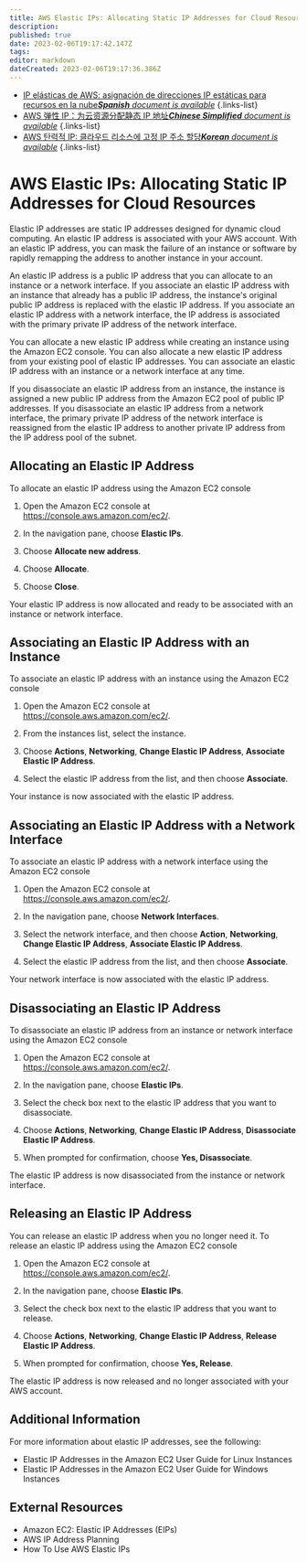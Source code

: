 ```yaml
---
title: AWS Elastic IPs: Allocating Static IP Addresses for Cloud Resources
description: 
published: true
date: 2023-02-06T19:17:42.147Z
tags: 
editor: markdown
dateCreated: 2023-02-06T19:17:36.386Z
---
```


- [IP elásticas de AWS: asignación de direcciones IP estáticas para recursos en la nube***Spanish** document is available*](/es/Knowledge-base/Cloud/aws-elastic-ips-allocating-static-ip-addresses-for-cloud-resources)
{.links-list}
- [AWS 弹性 IP：为云资源分配静态 IP 地址***Chinese Simplified** document is available*](/zh/Knowledge-base/Cloud/aws-elastic-ips-allocating-static-ip-addresses-for-cloud-resources)
{.links-list}
- [AWS 탄력적 IP: 클라우드 리소스에 고정 IP 주소 할당***Korean** document is available*](/ko/Knowledge-base/Cloud/aws-elastic-ips-allocating-static-ip-addresses-for-cloud-resources)
{.links-list}


# AWS Elastic IPs: Allocating Static IP Addresses for Cloud Resources

Elastic IP addresses are static IP addresses designed for dynamic cloud computing. An elastic IP address is associated with your AWS account. With an elastic IP address, you can mask the failure of an instance or software by rapidly remapping the address to another instance in your account.

An elastic IP address is a public IP address that you can allocate to an instance or a network interface. If you associate an elastic IP address with an instance that already has a public IP address, the instance's original public IP address is replaced with the elastic IP address. If you associate an elastic IP address with a network interface, the IP address is associated with the primary private IP address of the network interface.

You can allocate a new elastic IP address while creating an instance using the Amazon EC2 console. You can also allocate a new elastic IP address from your existing pool of elastic IP addresses. You can associate an elastic IP address with an instance or a network interface at any time.

If you disassociate an elastic IP address from an instance, the instance is assigned a new public IP address from the Amazon EC2 pool of public IP addresses. If you disassociate an elastic IP address from a network interface, the primary private IP address of the network interface is reassigned from the elastic IP address to another private IP address from the IP address pool of the subnet.

## Allocating an Elastic IP Address

To allocate an elastic IP address using the Amazon EC2 console

1. Open the Amazon EC2 console at https://console.aws.amazon.com/ec2/.

2. In the navigation pane, choose **Elastic IPs**.

3. Choose **Allocate new address**.

4. Choose **Allocate**.

5. Choose **Close**.

Your elastic IP address is now allocated and ready to be associated with an instance or network interface.

## Associating an Elastic IP Address with an Instance

To associate an elastic IP address with an instance using the Amazon EC2 console

1. Open the Amazon EC2 console at https://console.aws.amazon.com/ec2/.

2. From the instances list, select the instance.

3. Choose **Actions**, **Networking**, **Change Elastic IP Address**, **Associate Elastic IP Address**.

4. Select the elastic IP address from the list, and then choose **Associate**.

Your instance is now associated with the elastic IP address.

## Associating an Elastic IP Address with a Network Interface

To associate an elastic IP address with a network interface using the Amazon EC2 console

1. Open the Amazon EC2 console at https://console.aws.amazon.com/ec2/.

2. In the navigation pane, choose **Network Interfaces**.

3. Select the network interface, and then choose **Action**, **Networking**, **Change Elastic IP Address**, **Associate Elastic IP Address**.

4. Select the elastic IP address from the list, and then choose **Associate**.

Your network interface is now associated with the elastic IP address.

## Disassociating an Elastic IP Address

To disassociate an elastic IP address from an instance or network interface using the Amazon EC2 console

1. Open the Amazon EC2 console at https://console.aws.amazon.com/ec2/.

2. In the navigation pane, choose **Elastic IPs**.

3. Select the check box next to the elastic IP address that you want to disassociate.

4. Choose **Actions**, **Networking**, **Change Elastic IP Address**, **Disassociate Elastic IP Address**.

5. When prompted for confirmation, choose **Yes, Disassociate**.

The elastic IP address is now disassociated from the instance or network interface.

## Releasing an Elastic IP Address

You can release an elastic IP address when you no longer need it. To release an elastic IP address using the Amazon EC2 console

1. Open the Amazon EC2 console at https://console.aws.amazon.com/ec2/.

2. In the navigation pane, choose **Elastic IPs**.

3. Select the check box next to the elastic IP address that you want to release.

4. Choose **Actions**, **Networking**, **Change Elastic IP Address**, **Release Elastic IP Address**.

5. When prompted for confirmation, choose **Yes, Release**.

The elastic IP address is now released and no longer associated with your AWS account.

## Additional Information

For more information about elastic IP addresses, see the following:

- Elastic IP Addresses in the Amazon EC2 User Guide for Linux Instances
- Elastic IP Addresses in the Amazon EC2 User Guide for Windows Instances

## External Resources

- Amazon EC2: Elastic IP Addresses (EIPs)
- AWS IP Address Planning
- How To Use AWS Elastic IPs